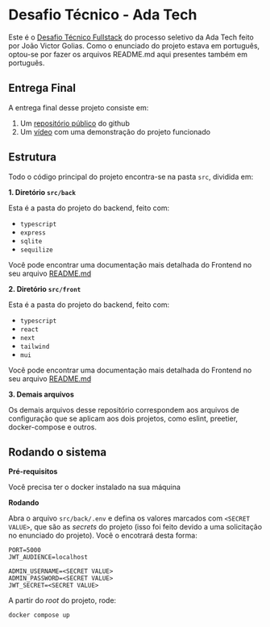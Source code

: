 # Desafio Técnico - Ada Tech

Este é o [Desafio Técnico Fullstack](https://gitlab.com/gabriel.militello1/desafio-tecnico-fullstack) do processo seletivo da Ada Tech feito por João Victor Golias. Como o enunciado do projeto estava em português, optou-se por fazer os arquivos README.md aqui presentes também em português.

## Entrega Final
A entrega final desse projeto consiste em:

1. Um [repositório público](https://github.com/joaogolias/ada-challenge) do github
2. Um [vídeo]() com uma demonstração do projeto funcionado 

## Estrutura
Todo o código principal do projeto encontra-se na pasta `src`, dividida em:

**1. Diretório `src/back`** 

Esta é a pasta do projeto do backend, feito com:
- `typescript`
- `express`
- `sqlite`
- `sequilize`

Você pode encontrar uma documentação mais detalhada do Frontend no seu arquivo [README.md](https://github.com/joaogolias/ada-challenge/blob/main/src/back/README.md)

**2. Diretório `src/front`**  

Esta é a pasta do projeto do backend, feito com:
- `typescript`
- `react`
- `next`
- `tailwind`
- `mui`

Você pode encontrar uma documentação mais detalhada do Frontend no seu arquivo [README.md](https://github.com/joaogolias/ada-challenge/blob/main/src/front/README.md)

**3. Demais arquivos**

Os demais arquivos desse repositório correspondem aos arquivos de configuração que se aplicam aos dois projetos, como eslint, preetier, docker-compose e outros.


## Rodando o sistema

**Pré-requisitos**

Você precisa ter o docker instalado na sua máquina

**Rodando**

Abra o arquivo `src/back/.env` e defina os valores marcados com `<SECRET VALUE>`, que são as *secrets* do projeto (isso foi feito devido a uma solicitação no enunciado do projeto). Você o encotrará desta forma:

```
PORT=5000
JWT_AUDIENCE=localhost

ADMIN_USERNAME=<SECRET VALUE>
ADMIN_PASSWORD=<SECRET VALUE>
JWT_SECRET=<SECRET VALUE>
```

A partir do *root* do projeto, rode:
```sh
docker compose up
```